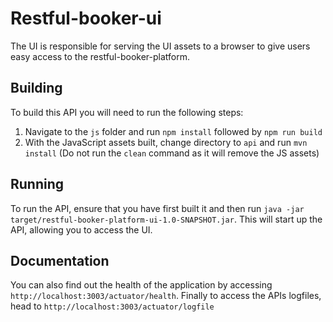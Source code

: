 # Restful-booker-ui

The UI is responsible for serving the UI assets to a browser to give users easy access to the restful-booker-platform.

## Building

To build this API you will need to run the following steps:

1. Navigate to the ```js``` folder and run ```npm install``` followed by ```npm run build```
2. With the JavaScript assets built, change directory to ```api``` and run ```mvn install``` (Do not run the ```clean``` command as it will remove the JS assets)

## Running

To run the API, ensure that you have first built it and then run ```java -jar target/restful-booker-platform-ui-1.0-SNAPSHOT.jar```. This will start up the API, allowing you to access the UI. 

## Documentation

You can also find out the health of the application by accessing ```http://localhost:3003/actuator/health```. Finally to access the APIs logfiles, head to ```http://localhost:3003/actuator/logfile``` 